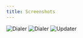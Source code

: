 ```yaml
---
title: Screenshots
---
```


![Dialer](/assets/images/screenshots/dialer1.png)
![Dialer](/assets/images/screenshots/dialer2.png)
![Updater](/assets/images/screenshots/updater.png)